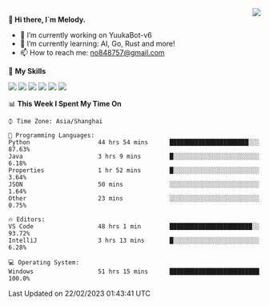 <a href="#">
  <img align="right" src="https://github-readme-stats.vercel.app/api?username=melodyyuuka&count_private=true&show_icons=true" />
</a>

**👋 Hi there, I`m Melody.**

- 🔭 I’m currently working on YuukaBot-v6
- 🌱 I’m currently learning: AI, Go, Rust and more!
- 📫 How to reach me: no848757@gmail.com

🌟 **My Skills** 

![](https://img.shields.io/badge/-Python-3e74a2?style=flat-square&logo=Python&logoColor=fff)
![](https://img.shields.io/badge/-Java-007396?style=flat-square&logo=OpenJDK&logoColor=fff)
![](https://img.shields.io/badge/-Node.js-339933?style=flat-square&logo=Node.js&logoColor=fff)
![](https://img.shields.io/badge/-Git-f05032?style=flat-square&logo=git&logoColor=fff)
![](https://img.shields.io/badge/-PostgreSQL-4169e1?style=flat-square&logo=PostgreSQL&logoColor=fff)
![](https://img.shields.io/badge/-VSCode-007acc?style=flat-square&logo=Visual-Studio-Code&logoColor=fff)


<!--START_SECTION:waka-->
📊 **This Week I Spent My Time On** 

```text
⌚︎ Time Zone: Asia/Shanghai

💬 Programming Languages: 
Python                   44 hrs 54 mins      ██████████████████████░░░   87.63% 
Java                     3 hrs 9 mins        █░░░░░░░░░░░░░░░░░░░░░░░░   6.18% 
Properties               1 hr 52 mins        █░░░░░░░░░░░░░░░░░░░░░░░░   3.64% 
JSON                     50 mins             ░░░░░░░░░░░░░░░░░░░░░░░░░   1.64% 
Other                    23 mins             ░░░░░░░░░░░░░░░░░░░░░░░░░   0.75%

🔥 Editors: 
VS Code                  48 hrs 1 min        ███████████████████████░░   93.72% 
IntelliJ                 3 hrs 13 mins       █░░░░░░░░░░░░░░░░░░░░░░░░   6.28%

💻 Operating System: 
Windows                  51 hrs 15 mins      █████████████████████████   100.0%

```


 Last Updated on 22/02/2023 01:43:41 UTC
<!--END_SECTION:waka-->
